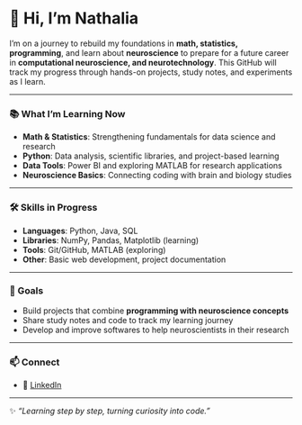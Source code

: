 # 👋 Hi, I’m Nathalia  

I’m on a journey to rebuild my foundations in **math, statistics, programming**, and learn about **neuroscience** to prepare for a future career in **computational neuroscience, and neurotechnology**. 
This GitHub will track my progress through hands-on projects, study notes, and experiments as I learn.  

---

### 📚 What I’m Learning Now
- **Math & Statistics**: Strengthening fundamentals for data science and research  
- **Python**: Data analysis, scientific libraries, and project-based learning  
- **Data Tools**: Power BI and exploring MATLAB for research applications  
- **Neuroscience Basics**: Connecting coding with brain and biology studies  

---

### 🛠️ Skills in Progress
- **Languages**: Python, Java, SQL  
- **Libraries**: NumPy, Pandas, Matplotlib (learning)  
- **Tools**: Git/GitHub, MATLAB (exploring)  
- **Other**: Basic web development, project documentation  

---

### 🎯 Goals
- Build projects that combine **programming with neuroscience concepts**  
- Share study notes and code to track my learning journey
- Develop and improve softwares to help neuroscientists in their research

---

### 📫 Connect
- 💼 [LinkedIn](https://www.linkedin.com/in/naathcs/)  

---

✨ *“Learning step by step, turning curiosity into code.”*  
